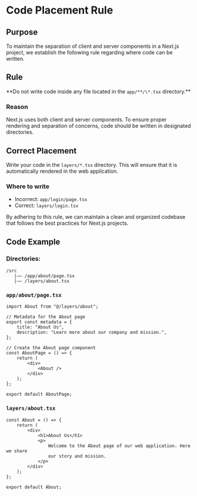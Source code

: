 # Code Placement Rule

## Purpose

To maintain the separation of client and server components in a Next.js project, we establish the following rule regarding where code can be written.

## Rule

**Do not write code inside any file located in the `app/**/\*.tsx` directory.\*\*

### Reason

Next.js uses both client and server components. To ensure proper rendering and separation of concerns, code should be written in designated directories.

## Correct Placement

Write your code in the `layers/*.tsx` directory. This will ensure that it is automatically rendered in the web application.

### Where to write

-   Incorrect: `app/login/page.tsx`
-   Correct: `layers/login.tsx`

By adhering to this rule, we can maintain a clean and organized codebase that follows the best practices for Next.js projects.

## Code Example

### Directories:

```
/src
   |—— /app/about/page.tsx
   |—— /layers/about.tsx
```

### `app/about/page.tsx`

```tsx
import About from "@/layers/about";

// Metadata for the About page
export const metadata = {
    title: "About Us",
    description: "Learn more about our company and mission.",
};

// Create the About page component
const AboutPage = () => {
    return (
        <div>
            <About />
        </div>
    );
};

export default AboutPage;
```

### `layers/about.tsx`

```tsx
const About = () => {
    return (
        <div>
            <h1>About Us</h1>
            <p>
                Welcome to the About page of our web application. Here we share
                our story and mission.
            </p>
        </div>
    );
};

export default About;
```
